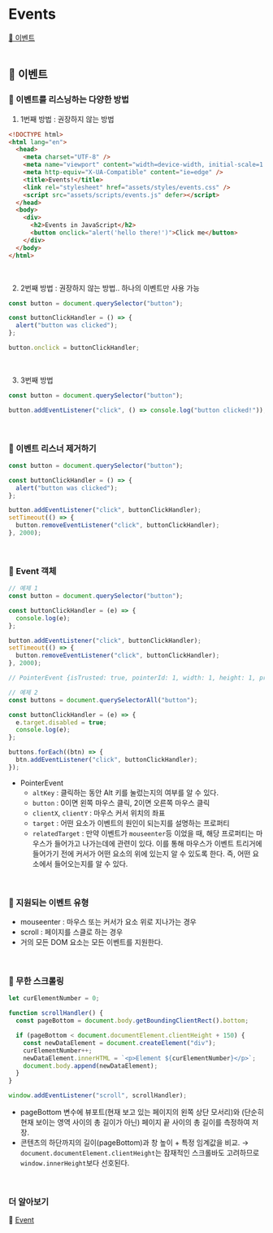 # Events

[📌 이벤트](#📌-이벤트)<br>
<br>

## 📌 이벤트

### 📖 이벤트를 리스닝하는 다양한 방법

1. 1번째 방법 : 권장하지 않는 방법

```html
<!DOCTYPE html>
<html lang="en">
  <head>
    <meta charset="UTF-8" />
    <meta name="viewport" content="width=device-width, initial-scale=1.0" />
    <meta http-equiv="X-UA-Compatible" content="ie=edge" />
    <title>Events!</title>
    <link rel="stylesheet" href="assets/styles/events.css" />
    <script src="assets/scripts/events.js" defer></script>
  </head>
  <body>
    <div>
      <h2>Events in JavaScript</h2>
      <button onclick="alert('hello there!')">Click me</button>
    </div>
  </body>
</html>
```

<br>

2. 2번째 방법 : 권장하지 않는 방법.. 하나의 이벤트만 사용 가능

```javascript
const button = document.querySelector("button");

const buttonClickHandler = () => {
  alert("button was clicked");
};

button.onclick = buttonClickHandler;
```

<br>

3. 3번째 방법

```javascript
const button = document.querySelector("button");

button.addEventListener("click", () => console.log("button clicked!"));
```

<br>

### 📖 이벤트 리스너 제거하기

```javascript
const button = document.querySelector("button");

const buttonClickHandler = () => {
  alert("button was clicked");
};

button.addEventListener("click", buttonClickHandler);
setTimeout(() => {
  button.removeEventListener("click", buttonClickHandler);
}, 2000);
```

<br>

### 📖 Event 객체

```javascript
// 예제 1
const button = document.querySelector("button");

const buttonClickHandler = (e) => {
  console.log(e);
};

button.addEventListener("click", buttonClickHandler);
setTimeout(() => {
  button.removeEventListener("click", buttonClickHandler);
}, 2000);

// PointerEvent {isTrusted: true, pointerId: 1, width: 1, height: 1, pressure: 0, …}

// 예제 2
const buttons = document.querySelectorAll("button");

const buttonClickHandler = (e) => {
  e.target.disabled = true;
  console.log(e);
};

buttons.forEach((btn) => {
  btn.addEventListener("click", buttonClickHandler);
});
```

- PointerEvent
  - `altKey` : 클릭하는 동안 Alt 키를 눌렀는지의 여부를 알 수 있다.
  - `button` : 0이면 왼쪽 마우스 클릭, 2이면 오른쪽 마우스 클릭
  - `clientX`, `clientY` : 마우스 커서 위치의 좌표
  - `target` : 어떤 요소가 이벤트의 원인이 되는지를 설명하는 프로퍼티
  - `relatedTarget` : 만약 이벤트가 `mouseenter`등 이었을 때, 해당 프로퍼티는 마우스가 들어가고 나가는데에 관련이 있다. 이를 통해 마우스가 이벤트 트리거에 들어가기 전에 커서가 어떤 요소의 위에 있는지 알 수 있도록 한다. 즉, 어떤 요소에서 들어오는지를 알 수 있다.

<br>

### 📖 지원되는 이벤트 유형

- mouseenter : 마우스 또는 커서가 요소 위로 지나가는 경우
- scroll : 페이지를 스클로 하는 경우
- 거의 모든 DOM 요소는 모든 이벤트를 지원한다.

<br>

### 📖 무한 스크롤링

```javascript
let curElementNumber = 0;

function scrollHandler() {
  const pageBottom = document.body.getBoundingClientRect().bottom;

  if (pageBottom < document.documentElement.clientHeight + 150) {
    const newDataElement = document.createElement("div");
    curElementNumber++;
    newDataElement.innerHTML = `<p>Element ${curElementNumber}</p>`;
    document.body.append(newDataElement);
  }
}

window.addEventListener("scroll", scrollHandler);
```

- pageBottom 변수에 뷰포트(현재 보고 있는 페이지의 왼쪽 상단 모서리)와 (단순히 현재 보이는 영역 사이의 총 길이가 아닌) 페이지 끝 사이의 총 길이를 측정하여 저장.
- 콘텐츠의 하단까지의 길이(pageBottom)과 창 높이 + 특정 임계값을 비교. &rarr; `document.documentElement.clientHeight`는 잠재적인 스크롤바도 고려하므로 `window.innerHeight`보다 선호된다.

<br>

### 더 알아보기

🔗 [Event](https://developer.mozilla.org/ko/docs/Web/API/Event)
